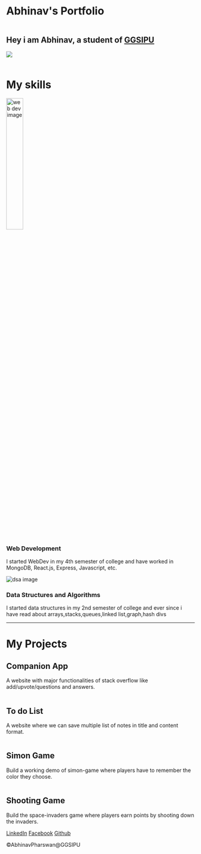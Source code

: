 <!DOCTYPE html>
<html lang="en">

<head>
    <meta charset="UTF-8">
    <meta http-equiv="X-UA-Compatible" content="IE=edge">
    <meta name="viewport" content="width=device-width, initial-scale=1.0">
    <title>Document</title>
    <link rel="stylesheet" href="../css/MyPersonalSite.css" type="text/css">
</head>

<body>
    <div class="self">
        <h1>Abhinav's Portfolio</h1>
        <img src="../images/Abhinav.png" alt="">
        <h2>Hey i am Abhinav, a student of <a href="http://www.ipu.ac.in/" alt="ipu website" target="_blank">GGSIPU</a>
        </h2>
    </div>
    <div class="top-container">
        <img id="cloud1" src="../images/cloud.png">
        <div id="mountain-container">
            <img id="cloud2" src="../images/cloud.png" alt="">
            <img id="mountain" src="../images/mountain.png" alt="">
        </div>
    </div>
    <div class="skills">
        <h1>My skills</h1>
        <div class="skill-row">
            <img class="img-web" style="width: 30%;" class="webD" src="../images/web-dev.jpg" alt="web dev image">
            <h3>Web Development</h3>
            <p class="clear-web">I started WebDev in my 4th semester of college and have worked in MongoDB, React.js,
                Express, Javascript, etc.
            </p>
        </div>
        <div class="skill-row" id="sec_skill">
            <img class="img-ds" src="../images/dsa.jpg" alt="dsa image">
            <h3>Data Structures and Algorithms</h3>
            <p class="clear-ds">I started data structures in my 2nd semester of college and ever since i have read about
                arrays,stacks,queues,linked list,graph,hash divs</p>
        </div>
        <hr id="line">
    </div>
    <div class="projects">
        <h1>My Projects</h1>
        <div class="project-row">
            <div class="project-content">
                <h2>Companion App</h2>
                <p>A website with major functionalities of stack overflow like add/upvote/questions and answers.
                </p>
            </div>
            <div class="project-img">
                <a href="https://myproject-client.netlify.app" alt="companion-app" target="_blank"><img
                        src="../images/Companion-ss.png" alt="">
                </a>
            </div>
        </div>
        <div class="project-row">
            <div class="project-content">
                <h2>To do List</h2>
                <p>A website where we can save multiple list of notes in title and content format.</p>
            </div>
            <div class="project-img">
                <a href="https://todolist-ab.herokuapp.com/" alt="keeper-app" target="_blank"><img
                        src="../images/To-do-list.png" alt="">
                </a>
            </div>
        </div>
        <div class="project-row">
            <div class="project-content">
                <h2>Simon Game</h2>
                <p>Build a working demo of simon-game where players have to remember the color they choose.</p>
            </div>
            <div class="project-img">
                <a href="https://simon-game-a.netlify.app" alt="simon-game" target="_blank"><img
                        src="../images/Simon-Game-ss.png" alt="">
                </a>
            </div>
        </div>
        <div class="project-row">
            <div class="project-content">
                <h2>Shooting Game</h2>
                <p>Build the space-invaders game where players earn points by shooting down the invaders.</p>
            </div>
            <div class="project-img">
                <a href="https://shooting-game-gt.netlify.app" alt="shooting-game" target="_blank"><img
                        src="../images/Shooter-Game-ss.png" alt="">
                </a>
            </div>
        </div>
    </div>
    <!-- <h3>Get in touch</h3> -->
    <div class="bottom">
        <a href="https://www.linkedin.com/in/abhinav-pharswan-720b59188/" target="_blank">LinkedIn</a>
        <a href="https://www.facebook.com/abhinav.pharswan.5/" target="_blank">Facebook</a>
        <a href="https://github.com/abhinavp21?tab=repositories" target="_blank">Github</a>
        <p>©AbhinavPharswan@GGSIPU</p>
    </div>
</body>

</html>
